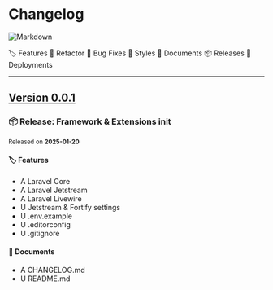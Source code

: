 # Changelog

![Markdown](https://img.shields.io/badge/markdown-%23000000.svg?style=for-the-badge&logo=markdown&logoColor=white)

🏷️ Features 🔧 Refactor 🐛 Bug Fixes 💄 Styles 📝 Documents 📦 Releases 🚀 Deployments

---

## [Version 0.0.1](https://github.com/houfei/fortyseven/tree/v0.0.1)

### 📦 Release: Framework & Extensions init

<sup>Released on **2025-01-20**</sup>

#### 🏷️ Features

- A Laravel Core
- A Laravel Jetstream
- A Laravel Livewire
- U Jetstream & Fortify settings
- U .env.example
- U .editorconfig
- U .gitignore

#### 📝 Documents

- A CHANGELOG.md
- U README.md
